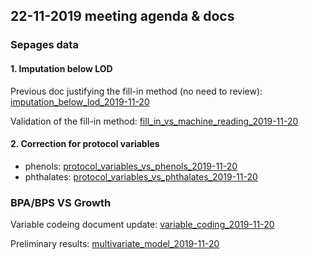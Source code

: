 ## 22-11-2019 meeting agenda & docs

### Sepages data

#### 1. Imputation below LOD

Previous doc justifying the fill-in method (no need to review): [imputation_below_lod_2019-11-20](docs/imputation_below_lod_2019-11-20.html)

Validation of the fill-in method: [fill_in_vs_machine_reading_2019-11-20](docs/fill_in_vs_machine_reading_2019-11-20.html)

#### 2. Correction for protocol variables

* phenols: [protocol_variables_vs_phenols_2019-11-20](docs/protocol_variables_vs_phenols_2019-11-20.html)
* phthalates: [protocol_variables_vs_phthalates_2019-11-20](docs/protocol_variables_vs_phthalates_2019-11-20.html)

### BPA/BPS VS Growth 

Variable codeing document update: [variable_coding_2019-11-20](docs/variable_coding_2019-11-20.html)

Preliminary results: [multivariate_model_2019-11-20](docs/multivariate_model_2019-11-20.html)
